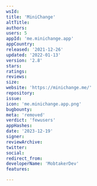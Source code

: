 ```yaml
---
wsId: 
title: 'MiniChange'
altTitle: 
authors: 
users: 5
appId: 'me.minichange.app'
appCountry: 
released: '2021-12-26'
updated: '2022-01-13'
version: '2.8'
stars: 
ratings: 
reviews: 
size: 
website: 'https://minichange.me/'
repository: 
issue: 
icon: 'me.minichange.app.png'
bugbounty: 
meta: 'removed'
verdict: 'fewusers'
appHashes: 
date: '2023-12-19'
signer: 
reviewArchive: 
twitter: 
social: 
redirect_from: 
developerName: 'MobtakerDev'
features: 

---
```


